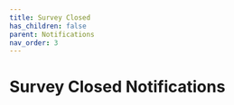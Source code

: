 ```yaml
---
title: Survey Closed
has_children: false
parent: Notifications
nav_order: 3
---
```



# Survey Closed Notifications 